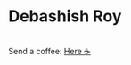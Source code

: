 # Debashish Roy
<br>
<div>Send a coffee: <a href="https://www.buymeacoffee.com/thedeba">Here ☕️</a></div>

